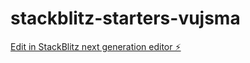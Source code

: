 # stackblitz-starters-vujsma

[Edit in StackBlitz next generation editor ⚡️](https://stackblitz.com/~/github.com/YangJohnson/stackblitz-starters-vujsma)
